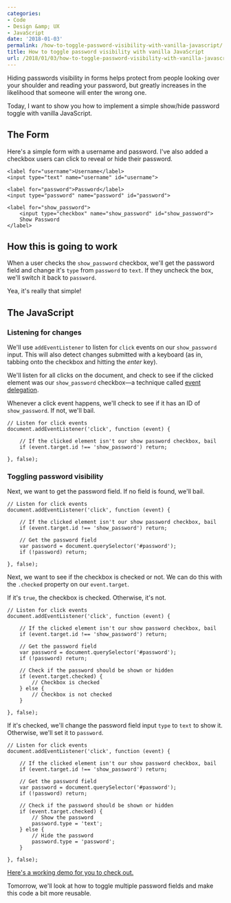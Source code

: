 ```yaml
---
categories:
- Code
- Design &amp; UX
- JavaScript
date: '2018-01-03'
permalink: /how-to-toggle-password-visibility-with-vanilla-javascript/
title: How to toggle password visibility with vanilla JavaScript
url: /2018/01/03/how-to-toggle-password-visibility-with-vanilla-javascript
---
```


Hiding passwords visibility in forms helps protect from people looking over your shoulder and reading your password, but greatly increases in the likelihood that someone will enter the wrong one.

Today, I want to show you how to implement a simple show/hide password toggle with vanilla JavaScript.

## The Form

Here's a simple form with a username and password. I've also added a checkbox users can click to reveal or hide their password.

```lang-html
<label for="username">Username</label>
<input type="text" name="username" id="username">

<label for="password">Password</label>
<input type="password" name="password" id="password">

<label for="show_password">
	<input type="checkbox" name="show_password" id="show_password">
	Show Password
</label>
```

## How this is going to work

When a user checks the `show_password` checkbox, we'll get the password field and change it's `type` from `password` to `text`. If they uncheck the box, we'll switch it back to `password`.

Yea, it's really that simple!

## The JavaScript

### Listening for changes

We'll use `addEventListener` to listen for `click` events on our `show_password` input. This will also detect changes submitted with a keyboard (as in, tabbing onto the checkbox and hitting the *enter* key).

We'll listen for all clicks on the document, and check to see if the clicked element was our `show_password` checkbox&mdash;a technique called [event delegation](/checking-event-target-selectors-with-event-bubbling-in-vanilla-javascript/).

Whenever a click event happens, we'll check to see if it has an ID of `show_password`. If not, we'll bail.

```lang-js
// Listen for click events
document.addEventListener('click', function (event) {

	// If the clicked element isn't our show password checkbox, bail
	if (event.target.id !== 'show_password') return;

}, false);
```

### Toggling password visibility

Next, we want to get the password field. If no field is found, we'll bail.

```lang-js
// Listen for click events
document.addEventListener('click', function (event) {

	// If the clicked element isn't our show password checkbox, bail
	if (event.target.id !== 'show_password') return;

	// Get the password field
	var password = document.querySelector('#password');
	if (!password) return;

}, false);
```

Next, we want to see if the checkbox is checked or not. We can do this with the `.checked` property on our `event.target`.

If it's `true`, the checkbox is checked. Otherwise, it's not.

```lang-js
// Listen for click events
document.addEventListener('click', function (event) {

	// If the clicked element isn't our show password checkbox, bail
	if (event.target.id !== 'show_password') return;

	// Get the password field
	var password = document.querySelector('#password');
	if (!password) return;

	// Check if the password should be shown or hidden
	if (event.target.checked) {
		// Checkbox is checked
	} else {
		// Checkbox is not checked
	}

}, false);
```

If it's checked, we'll change the password field input `type` to `text` to show it. Otherwise, we'll set it to `password`.

```lang-js
// Listen for click events
document.addEventListener('click', function (event) {

	// If the clicked element isn't our show password checkbox, bail
	if (event.target.id !== 'show_password') return;

	// Get the password field
	var password = document.querySelector('#password');
	if (!password) return;

	// Check if the password should be shown or hidden
	if (event.target.checked) {
		// Show the password
		password.type = 'text';
	} else {
		// Hide the password
		password.type = 'password';
	}

}, false);
```

[Here's a working demo for you to check out.](https://jsfiddle.net/cferdinandi/pgqL3tzj/2/)

Tomorrow, we'll look at how to toggle multiple password fields and make this code a bit more reusable.